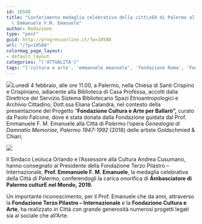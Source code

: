 ```yaml
---
id: 10588
title: "Conferimento medaglia celebrativa della citt\xE0 di Palermo al Prof. Avv.\
  \ Emmanuele F.M. Emanuele"
author: Redazione
type: "post"
guid: http://progressonline.it/?p=10588
url: "/?p=10588"
colormag_page_layout:
- default_layout
categories: "['ATTUALITÀ']"
tags: "['cultura e arte', 'emmanuele emanuele', 'fondazione Roma', 'Fondazione terzo Pilastro', 'Palermo']"
---
```


![](https://progressonline.it/wp-content/uploads/2019/02/Foto-medaglia-Ambasciatore-CulturE-città-di-Palermo-225x300.jpg)Lunedì 4 febbraio, alle ore 11.00, a Palermo, nella Chiesa di Santi Crispino e Crispiniano, adiacente alla Biblioteca di Casa Professa, accolti dalla Direttrice del Servizio Sistema Bibliotecario Spazi Etnoantropologici e Archivio Cittadino, Dott.ssa Eliana Calandra, nel contesto della presentazione del Progetto “**Fondazione Cultura e Arte per Ballarò”,** curato da Paolo Falcone, dove è stata donata dalla Fondazione guidata dal Prof. Emmanuele F. M. Emanuele alla Città di Palermo l’opera *Genealogia di Damnatio Memoriae, Palermo 1947-1992* (2018) delle artiste Goldschmied &amp; Chiari;

![](https://progressonline.it/wp-content/uploads/2019/02/Foto-Prof.-firma-libro-città-di-Palermo-e1549360428298-225x300.jpg)

Il Sindaco Leoluca Orlando e l’Assessore alla Cultura Andrea Cusumano, hanno consegnato al Presidente della Fondazione Terzo Pilastro – Internazionale, **Prof. Emmanuele F. M. Emanuele**, la medaglia celebrativa della Città di Palermo, conferendogli la carica onorifica di **Ambasciatore di Palermo culturE nel Mondo, 2019.**

Un importante riconoscimento, per il Prof. Emanuele che da anni, attraverso la **Fondazione Terzo Pilastro – Internazionale** e la **Fondazione Cultura e Arte**, ha realizzato in Città con grande generosità numerosi progetti legati sia al sociale che all’Arte.